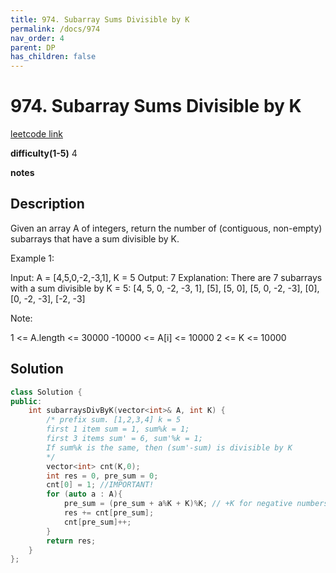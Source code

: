 ```yaml
---
title: 974. Subarray Sums Divisible by K
permalink: /docs/974
nav_order: 4
parent: DP
has_children: false
---
```

# 974. Subarray Sums Divisible by K
[leetcode link](https://leetcode.com/problems/subarray-sums-divisible-by-k/)

**difficulty(1-5)** 
4

**notes**   


## Description
Given an array A of integers, return the number of (contiguous, non-empty) subarrays that have a sum divisible by K.

 

Example 1:

Input: A = [4,5,0,-2,-3,1], K = 5
Output: 7
Explanation: There are 7 subarrays with a sum divisible by K = 5:
[4, 5, 0, -2, -3, 1], [5], [5, 0], [5, 0, -2, -3], [0], [0, -2, -3], [-2, -3]
 

Note:

1 <= A.length <= 30000
-10000 <= A[i] <= 10000
2 <= K <= 10000

## Solution
```c++
class Solution {
public:
    int subarraysDivByK(vector<int>& A, int K) {
        /* prefix sum. [1,2,3,4] k = 5
        first 1 item sum = 1, sum%k = 1;
        first 3 items sum' = 6, sum'%k = 1;
        If sum%k is the same, then (sum'-sum) is divisible by K
        */
        vector<int> cnt(K,0);
        int res = 0, pre_sum = 0;
        cnt[0] = 1; //IMPORTANT!
        for (auto a : A){
            pre_sum = (pre_sum + a%K + K)%K; // +K for negative numbers
            res += cnt[pre_sum];
            cnt[pre_sum]++;
        }
        return res;
    }
};
```

<!-- 
Default label
{: .label }

Blue label
{: .label .label-blue }

Stable
{: .label .label-green }

New release
{: .label .label-purple }

Coming soon
{: .label .label-yellow }

Deprecated
{: .label .label-red } -->
